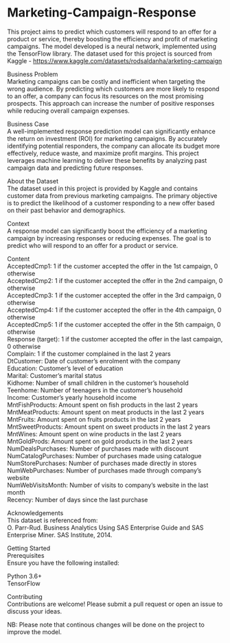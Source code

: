 # Marketing-Campaign-Response

This project aims to predict which customers will respond to an offer for a product or service, thereby boosting the efficiency and profit of marketing campaigns. The model developed is a neural network, implemented using the TensorFlow library. The dataset used for this project is sourced from Kaggle - https://www.kaggle.com/datasets/rodsaldanha/arketing-campaign  

Business Problem  
Marketing campaigns can be costly and inefficient when targeting the wrong audience. By predicting which customers are more likely to respond to an offer, a company can focus its resources on the most promising prospects. This approach can increase the number of positive responses while reducing overall campaign expenses.

Business Case  
A well-implemented response prediction model can significantly enhance the return on investment (ROI) for marketing campaigns. By accurately identifying potential responders, the company can allocate its budget more effectively, reduce waste, and maximize profit margins. This project leverages machine learning to deliver these benefits by analyzing past campaign data and predicting future responses.

About the Dataset  
The dataset used in this project is provided by Kaggle and contains customer data from previous marketing campaigns. The primary objective is to predict the likelihood of a customer responding to a new offer based on their past behavior and demographics.

Context  
A response model can significantly boost the efficiency of a marketing campaign by increasing responses or reducing expenses. The goal is to predict who will respond to an offer for a product or service.

Content  
AcceptedCmp1: 1 if the customer accepted the offer in the 1st campaign, 0 otherwise  
AcceptedCmp2: 1 if the customer accepted the offer in the 2nd campaign, 0 otherwise  
AcceptedCmp3: 1 if the customer accepted the offer in the 3rd campaign, 0 otherwise  
AcceptedCmp4: 1 if the customer accepted the offer in the 4th campaign, 0 otherwise  
AcceptedCmp5: 1 if the customer accepted the offer in the 5th campaign, 0 otherwise  
Response (target): 1 if the customer accepted the offer in the last campaign, 0 otherwise  
Complain: 1 if the customer complained in the last 2 years  
DtCustomer: Date of customer’s enrolment with the company  
Education: Customer’s level of education  
Marital: Customer’s marital status  
Kidhome: Number of small children in the customer’s household  
Teenhome: Number of teenagers in the customer’s household  
Income: Customer’s yearly household income  
MntFishProducts: Amount spent on fish products in the last 2 years  
MntMeatProducts: Amount spent on meat products in the last 2 years  
MntFruits: Amount spent on fruits products in the last 2 years  
MntSweetProducts: Amount spent on sweet products in the last 2 years  
MntWines: Amount spent on wine products in the last 2 years  
MntGoldProds: Amount spent on gold products in the last 2 years  
NumDealsPurchases: Number of purchases made with discount  
NumCatalogPurchases: Number of purchases made using catalogue  
NumStorePurchases: Number of purchases made directly in stores  
NumWebPurchases: Number of purchases made through company’s website  
NumWebVisitsMonth: Number of visits to company’s website in the last month  
Recency: Number of days since the last purchase  

Acknowledgements  
This dataset is referenced from:  
O. Parr-Rud. Business Analytics Using SAS Enterprise Guide and SAS Enterprise Miner. SAS Institute, 2014.  


Getting Started  
Prerequisites  
Ensure you have the following installed:

Python 3.6+  
TensorFlow

Contributing  
Contributions are welcome! Please submit a pull request or open an issue to discuss your ideas.  

NB: Please note that continous changes will be done on the project to improve the model.
